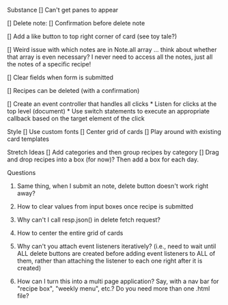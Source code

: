 Substance
[] Can't get panes to appear

[] Delete note:
    [] Confirmation before delete note

[] Add a like button to top right corner of card (see toy tale?)

[] Weird issue with which notes are in Note.all array ... think about whether that array is even necessary? I never need to access all the notes, just all the notes of a specific recipe!

[] Clear fields when form is submitted

[] Recipes can be deleted (with a confirmation)

[] Create an event controller that handles all clicks
    * Listen for clicks at the top level (document)
    * Use switch statements to execute an appropriate callback based on the target element of the click



Style
[] Use custom fonts
[] Center grid of cards
[] Play around with existing card templates

Stretch Ideas
[] Add categories and then group recipes by category
[] Drag and drop recipes into a box (for now)? Then add a box for each day.

Questions
1. Same thing, when I submit an note, delete button doesn't work right away?

2. How to clear values from input boxes once recipe is submitted

3. Why can't I call resp.json() in delete fetch request?

3. How to center the entire grid of cards

4. Why can't you attach event listeners iteratively? (i.e., need to wait until ALL delete buttons are created before adding event listeners to ALL of them, rather than attaching the listener to each one right after it is created)

5. How can I turn this into a multi page application? Say, with a nav bar for "recipe box", "weekly menu", etc.? Do you need more than one .html file?

